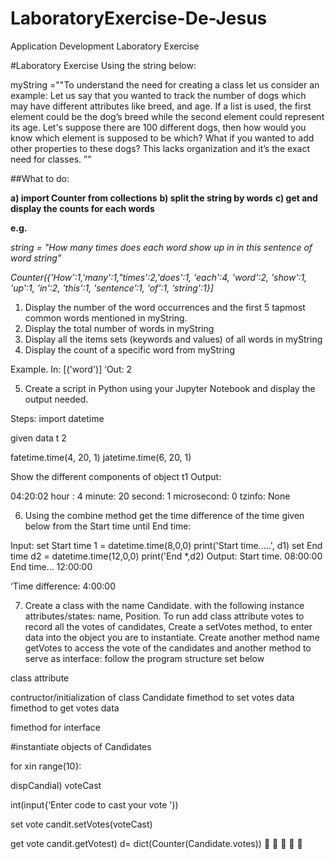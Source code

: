 # LaboratoryExercise-De-Jesus
Application Development Laboratory Exercise


#Laboratory Exercise
Using the string below:

myString =""To understand the need for creating a class let us consider an example: Let us
say that you wanted to track the number of dogs which may have different attributes like
breed, and age. If a list is used, the first element could be the dog’s breed while the second
element could represent its age. Let's suppose there are 100 different dogs, then how would
you know which element is supposed to be which? What if you wanted to add other 
properties to these dogs? This lacks organization and it’s the exact need for classes. ””

##What to do:

**a) import Counter from collections**
**b) split the string by words**
**c) get and display the counts for each words**

**e.g.**

*string = "How many times does each word show up in in this sentence of word string”*

*Counter({'How':1,'many':1,"times':2,'does':1, 'each':4, 'word':2, 'show':1, 'up':1, 'in':2, 'this':1, 
'sentence’:1, 'of':1, ‘string':1}]*

1) Display the number of the word occurrences and the first 5 tapmost common words mentioned
in myString.
2) Display the total number of words in myString
3) Display all the items sets (keywords and values) of all words in myString
4) Display the count of a specific word from myString

Example. In: [('word')]
‘Out: 2

5) Create a script in Python using your Jupyter Notebook and display the output needed.

Steps: import datetime

given data
t
2

fatetime.time(4, 20, 1)
jatetime.time(6, 20, 1)

Show the different components of object t1
Output:

04:20:02
hour : 4
minute: 20
second: 1
microsecond: 0
tzinfo: None

6) Using the combine method get the time difference of the time given below from the
Start time until End time:

 

Input:
set Start time
1 = datetime.time(8,0,0)
print('Start time.....', d1)
set End time
d2 = datetime.time(12,0,0)
print('End *,d2)
Output:
Start time. 08:00:00
End time... 12:00:00

 

‘Time difference: 4:00:00

7) Create a class with the name Candidate. with the following instance attributes/states:
name, Position. To run add class attribute votes to record all the votes of candidates,
Create a setVotes method, to enter data into the object you are to instantiate. Create
another method name getVotes to access the vote of the candidates and another
method to serve as interface: follow the program structure set below

 

class attribute

contructor/initialization of class Candidate
fimethod to set votes data
fimethod to get votes data

fimethod for interface

#instantiate objects of Candidates

for xin range(10}:

dispCandial)
voteCast

 

int(input{‘Enter code to cast your vote '))

set vote
candit.setVotes(voteCast)

get vote
candit.getVotest)
d= dict(Counter(Candidate.votes))






